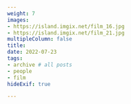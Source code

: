 ```yaml
---
weight: 7
images:
- https://island.imgix.net/film_16.jpg
- https://island.imgix.net/film_21.jpg
multipleColumn: false
title: 
date: 2022-07-23
tags:
- archive # all posts
- people
- film
hideExif: true

---
```


